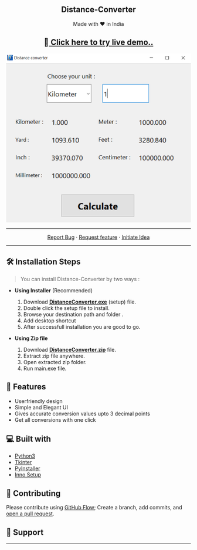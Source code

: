  **<h2 align="center">Distance-Converter</h2>**
<p align="center">
Made with ❤️ in India
</p>

**<h2 align="center">  🚀<a href="https://replit.com/@ursmaheshj/Distance-Converter#main.py" target='blank'> Click here to try live demo.. </a></h2>**

<p align="center">
<a href="https://replit.com/@ursmaheshj/Distance-Converter#main.py" target='_blank'><img src="./src/DistanceConverter.png" alt="Distance Converter" /></a>
</p>

<hr>

<p align="center">
    <a href="https://github.com/ursmaheshj/Distance-Converter/issues/new/choose" target="blank">Report Bug</a>
    ·
    <a href="https://github.com/ursmaheshj/Distance-Converter/issues/new/choose" target="blank">Request feature</a>
    ·
    <a href="https://github.com/ursmaheshj/Distance-Converter/issues/new/choose" target="blank">Initiate Idea</a>
</p>
<hr>

## 🛠️ Installation Steps 

 > You can install Distance-Converter by two ways :
 
- **Using Installer** (Recommended)
  1. Download **[DistanceConverter.exe](https://github.com/ursmaheshj/Distance-Converter/raw/master/DistanceConverter.exe)** (setup) file.
  2. Double click the setup file to install.
  3. Browse your destination path and folder .
  4. Add desktop shortcut
  5. After successfull installation you are good to go.

- **Using Zip file** 
  1. Download **[DistanceConverter.zip](https://github.com/ursmaheshj/Distance-Converter/raw/master/DistanceConverter.zip)** file.
  2. Extract zip file anywhere. 
  3. Open extracted zip folder. 
  4. Run main.exe file.

## 🧐 Features
- Userfriendly design
- Simple and Elegant UI
- Gives accurate conversion values upto 3 decimal points
- Get all conversions with one click

## 💻 Built with
- [Python3](https://www.python.org/)
- [Tkinter](https://docs.python.org/3/library/tkinter.html)
- [PyInstaller](https://pyinstaller.readthedocs.io/en/stable/)
- [Inno Setup](https://jrsoftware.org/isinfo.php)
## 🍰 Contributing

Please contribute using [GitHub Flow](https://guides.github.com/introduction/flow); Create a branch, add commits, and [open a pull request](https://github.com/ursmaheshj/distance-Converter/compare).

## 🙏 Support


<hr>
